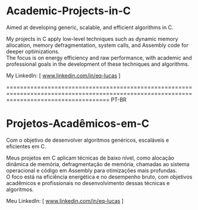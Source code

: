 # Academic-Projects-in-C

Aimed at developing generic, scalable, and efficient algorithms in C.


My projects in C apply low-level techniques such as dynamic memory allocation, memory defragmentation, system calls, and Assembly code for deeper optimizations.  
The focus is on energy efficiency and raw performance, with academic and professional goals in the development of these techniques and algorithms.

 My LinkedIn: [ www.linkedin.com/in/eq-lucas ]

 ==========================================================================================================================================
 PT-BR

 # Projetos-Acadêmicos-em-C

Com o objetivo de desenvolver algoritmos genéricos, escaláveis e eficientes em C.

Meus projetos em C aplicam técnicas de baixo nível, como alocação dinâmica de memória, defragmentação de memória, chamadas ao sistema operacional e código em Assembly para otimizações mais profundas.  
O foco está na eficiência energética e no desempenho bruto, com objetivos acadêmicos e profissionais no desenvolvimento dessas técnicas e algoritmos.


Meu LinkedIn: [ www.linkedin.com/in/eq-lucas ]
